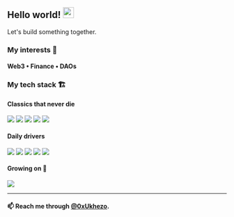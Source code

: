 


## Hello world! <img src="https://media0.giphy.com/media/WtvO1KoyUU3Gs3J7co/giphy.gif" width="25">

Let's build something together.

### My interests 🚀
<h4> Web3 • Finance • DAOs   <h4/>
 
### My tech stack 🏗️

#### Classics that never die
<p>
  <img src="https://img.shields.io/badge/Javascript-f7e01d?style=for-the-badge&logo=javascript&logoColor=black" />
  <img src="https://img.shields.io/badge/CSS-2a65f0?style=for-the-badge&logo=css3&logoColor=black" />
  <img src="https://img.shields.io/badge/HTML-f16528?style=for-the-badge&logo=html5&logoColor=black" />
  <img src="https://img.shields.io/badge/Redux-7648ba?style=for-the-badge&logo=redux&logoColor=black" />
 
  
  <img src="https://img.shields.io/badge/GitHub_Actions-F05032?style=for-the-badge&logo=github-actions&logoColor=white" />
<p/>

#### Daily drivers
<p>
  <img src="https://img.shields.io/badge/Git-F05032?style=for-the-badge&logo=git&logoColor=white" />
  <img src="https://img.shields.io/badge/Solidity-e6e6e6?style=for-the-badge&logo=solidity&logoColor=black" />
  <img src="https://img.shields.io/badge/React-5fdafa?style=for-the-badge&logo=react&logoColor=black" />
  <img src="https://img.shields.io/badge/Tailwind-38bdf8?style=for-the-badge&logo=tailwindcss&logoColor=white" />
  <img src="https://img.shields.io/badge/Jest-793446?style=for-the-badge&logo=jest&logoColor=white" />
<p/>

#### Growing on 🌱 
<p>
  <img src="https://img.shields.io/badge/Rust-black?style=for-the-badge&logo=rust&logoColor=#E57324" />
<p/>

---

#### 📫 Reach me through [@0xUkhezo](https://twitter.com/0xukhezo).

